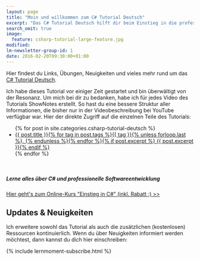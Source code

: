 ```yaml
---
layout: page
title: "Moin und willkommen zum C# Tutorial Deutsch"
excerpt: "Das C# Tutorial Deutsch hilft dir beim Einstieg in die professionelle Softwareentwicklung mit Visual Studio 2015 und C#."
search_omit: true
image:
  feature: csharp-tutorial-large-feature.jpg
modified:
lm-newsletter-group-id: 1
date: 2016-02-20T09:30:00+01:00
---
```


Hier findest du Links, Übungen, Neuigkeiten und vieles mehr rund um das [C# Tutorial Deutsch](https://www.youtube.com/playlist?list=PLP2TrPpx5VNkr-wmkjguVZAvN4T5EPJbF). 

Ich habe dieses Tutorial vor einiger Zeit gestartet und bin überwältigt von der Resonanz. Um mich bei dir zu bedanken, habe ich für jedes Video des Tutorials ShowNotes erstellt. So hast du eine bessere Struktur aller Informationen, die bisher nur in der Videobeschreibung bei YouTube verfügbar war. Hier der direkte Zugriff auf die einzelnen Teile des Tutorials:

<ul class="post-list">
{% for post in site.categories.csharp-tutorial-deutsch %} 
  <li><article><a href="{{ site.url }}{{ post.url }}">{{ post.title }}<span class="entry-date">{% for tag in post.tags %}{{ tag }}{% unless forloop.last %}, {% endunless %}{% endfor %}</span>{% if post.excerpt %} <span class="excerpt">{{ post.excerpt }}</span>{% endif %}</a></article></li>
{% endfor %}
</ul>

<br/>

<div class="subscribe-notice">
<h5>Lerne alles über C# und professionelle Softwareentwicklung</h5>
<a markdown="0" href="https://www.udemy.com/course/einstieg-in-csharp-software-programmieren-wie-ein-profi/?couponCode=UCSK_O150_LM-ALL" class="notice-button">Hier geht's zum Online-Kurs "Einstieg in C#" (inkl. Rabatt ;) >></a>
</div>

## Updates & Neuigkeiten

Ich erweitere sowohl das Tutorial als auch die zusätzlichen (kostenlosen) Ressourcen kontinuierlich. Wenn du über Neuigkeiten informiert werden möchtest, dann kannst du dich hier einschreiben:

<div class="subscribe-notice">
	{% include lernmoment-subscribe.html %}
</div>

